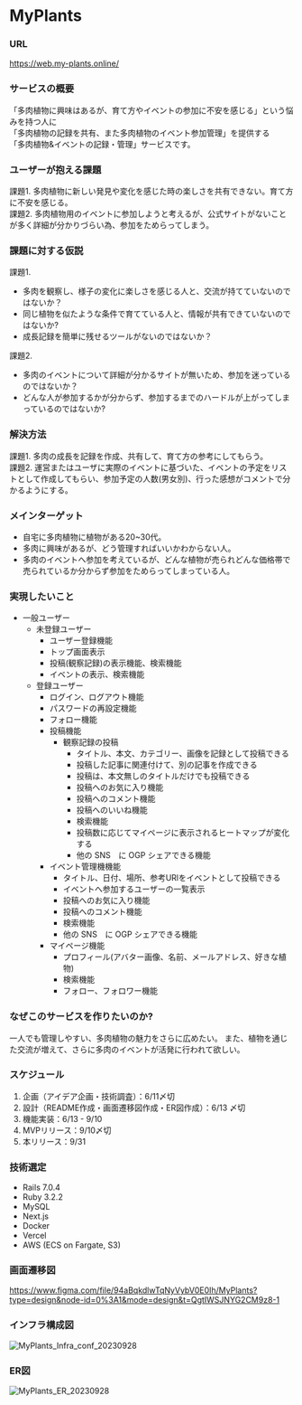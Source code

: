 # MyPlants
### URL
https://web.my-plants.online/

### サービスの概要
「多肉植物に興味はあるが、育て方やイベントの参加に不安を感じる」という悩みを持つ人に  
「多肉植物の記録を共有、また多肉植物のイベント参加管理」を提供する  
「多肉植物&イベントの記録・管理」サービスです。  

### ユーザーが抱える課題
課題1. 多肉植物に新しい発見や変化を感じた時の楽しさを共有できない。育て方に不安を感じる。  
課題2. 多肉植物用のイベントに参加しようと考えるが、公式サイトがないことが多く詳細が分かりづらい為、参加をためらってしまう。

### 課題に対する仮説
課題1. 
- 多肉を観察し、様子の変化に楽しさを感じる人と、交流が持てていないのではないか？
- 同じ植物を似たような条件で育てている人と、情報が共有できていないのではないか?
- 成長記録を簡単に残せるツールがないのではないか？

課題2.
- 多肉のイベントについて詳細が分かるサイトが無いため、参加を迷っているのではないか？
- どんな人が参加するかが分からず、参加するまでのハードルが上がってしまっているのではないか?

### 解決方法
課題1. 多肉の成長を記録を作成、共有して、育て方の参考にしてもらう。  
課題2. 運営またはユーザに実際のイベントに基づいた、イベントの予定をリストとして作成してもらい、参加予定の人数(男女別)、行った感想がコメントで分かるようにする。

### メインターゲット
- 自宅に多肉植物に植物がある20~30代。
- 多肉に興味があるが、どう管理すればいいかわからない人。
- 多肉のイベントへ参加を考えているが、どんな植物が売られどんな価格帯で売られているか分からず参加をためらってしまっている人。

### 実現したいこと
- 一般ユーザー
    - 未登録ユーザー
        - ユーザー登録機能
        - トップ画面表示
        - 投稿(観察記録)の表示機能、検索機能
        - イベントの表示、検索機能
    - 登録ユーザー
        - ログイン、ログアウト機能
        - パスワードの再設定機能
        - フォロー機能
        - 投稿機能
            - 観察記録の投稿
                - タイトル、本文、カテゴリー、画像を記録として投稿できる
                - 投稿した記事に関連付けて、別の記事を作成できる
                - 投稿は、本文無しのタイトルだけでも投稿できる
                - 投稿へのお気に入り機能 
                - 投稿へのコメント機能
                - 投稿へのいいね機能
                - 検索機能
                - 投稿数に応じてマイページに表示されるヒートマップが変化する
                - 他の SNS　に OGP シェアできる機能
        - イベント管理機機能
            - タイトル、日付、場所、参考URlをイベントとして投稿できる
            - イベントへ参加するユーザーの一覧表示 
            - 投稿へのお気に入り機能 
            - 投稿へのコメント機能
            - 検索機能
            - 他の SNS　に OGP シェアできる機能
        - マイページ機能
            - プロフィール(アバター画像、名前、メールアドレス、好きな植物)
            - 検索機能
            - フォロー、フォロワー機能

### なぜこのサービスを作りたいのか?
一人でも管理しやすい、多肉植物の魅力をさらに広めたい。
また、植物を通じた交流が増えて、さらに多肉のイベントが活発に行われて欲しい。

### スケジュール
1. 企画（アイデア企画・技術調査）：6/11〆切
2. 設計（README作成・画面遷移図作成・ER図作成）：6/13 〆切
3. 機能実装：6/13 - 9/10
4. MVPリリース：9/10〆切
5. 本リリース：9/31

### 技術選定
- Rails 7.0.4
- Ruby 3.2.2
- MySQL
- Next.js
- Docker
- Vercel
- AWS (ECS on Fargate, S3)

### 画面遷移図
https://www.figma.com/file/94aBqkdlwTqNyVybV0E0Ih/MyPlants?type=design&node-id=0%3A1&mode=design&t=QgtIWSJNYG2CM9z8-1

### インフラ構成図
![MyPlants_Infra_conf_20230928](https://github.com/Shocker55/MyPlants/assets/115390088/83a79b95-51eb-4f28-ba81-34fc991775f7)

### ER図
![MyPlants_ER_20230928](https://github.com/Shocker55/MyPlants/assets/115390088/528ccbeb-9e23-4fab-91de-3e089eeb3af1)
